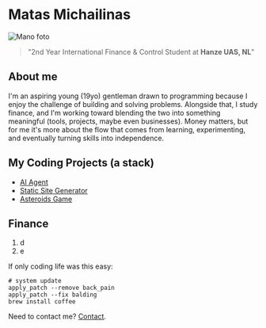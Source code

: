 # Matas Michailinas

![Mano foto](/SSG/images/matasmichailinas.png)

> "2nd Year International Finance & Control Student at **Hanze UAS, NL**"

## About me

I'm an aspiring young (19yo) gentleman drawn to programming because I enjoy the challenge 
of building and solving problems. Alongside that, I study finance, and I'm working 
toward blending the two into something meaningful (tools, projects, maybe even businesses).
Money matters, but for me it's more about the flow that comes from learning, experimenting,
and eventually turning skills into independence.

## My Coding Projects (a stack)

- [AI Agent](/SSG/projects/AIAgent)
- [Static Site Generator](/SSG/projects/SSG)
- [Asteroids Game](/SSG/projects/Asteroids)


## Finance

1. d
2. e

 
If only coding life was this easy:

```
# system update
apply_patch --remove back_pain
apply_patch --fix balding
brew install coffee
```

Need to contact me? [Contact](/SSG/contact).

